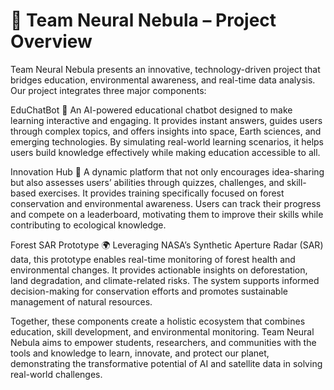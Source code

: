 
# 🌌 Team Neural Nebula – Project Overview

Team Neural Nebula presents an innovative, technology-driven project that bridges education, environmental awareness, and real-time data analysis. Our project integrates three major components:

EduChatBot 🤖
An AI-powered educational chatbot designed to make learning interactive and engaging. It provides instant answers, guides users through complex topics, and offers insights into space, Earth sciences, and emerging technologies. By simulating real-world learning scenarios, it helps users build knowledge effectively while making education accessible to all.

Innovation Hub 🌱
A dynamic platform that not only encourages idea-sharing but also assesses users’ abilities through quizzes, challenges, and skill-based exercises. It provides training specifically focused on forest conservation and environmental awareness. Users can track their progress and compete on a leaderboard, motivating them to improve their skills while contributing to ecological knowledge.

Forest SAR Prototype 🌍
Leveraging NASA’s Synthetic Aperture Radar (SAR) data, this prototype enables real-time monitoring of forest health and environmental changes. It provides actionable insights on deforestation, land degradation, and climate-related risks. The system supports informed decision-making for conservation efforts and promotes sustainable management of natural resources.

Together, these components create a holistic ecosystem that combines education, skill development, and environmental monitoring. Team Neural Nebula aims to empower students, researchers, and communities with the tools and knowledge to learn, innovate, and protect our planet, demonstrating the transformative potential of AI and satellite data in solving real-world challenges.